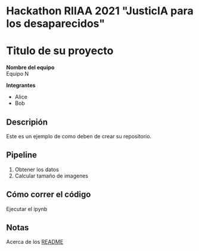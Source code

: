 # Hackathon RIIAA 2021 "JusticIA para los desaparecidos"
# Titulo de su proyecto

**Nombre del equipo**  
Equipo N

**Integrantes**
* Alice
* Bob

## Descripión
Este es un ejemplo de como deben de crear su repositorio.


## Pipeline
1. Obtener los datos
2. Calcular tamaño de imagenes

## Cómo correr el código
Ejecutar el ipynb

## Notas
Acerca de los [README](https://docs.github.com/en/github/creating-cloning-and-archiving-repositories/creating-a-repository-on-github/about-readmes)

